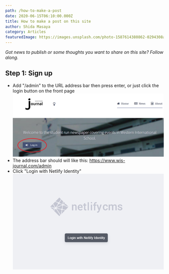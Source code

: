 ```yaml
---
path: /how-to-make-a-post
date: 2020-06-15T06:10:00.000Z
title: How to make a post on this site
author: Shida Masaya
category: Articles
featuredImage: https://images.unsplash.com/photo-1587614380862-0294308ae58b?ixlib=rb-1.2.1&ixid=eyJhcHBfaWQiOjEyMDd9&auto=format&fit=crop&w=1950&q=80
---
```


_Got news to publish or some thoughts you want to share on this site? Follow along._

## Step 1: Sign up

* Add "/admin" to the URL address bar then press enter, or just click the login button on the front page
![screenshot](https://raw.githubusercontent.com/masayaShinoda/wis-journal-netlify/master/src/images/login-btn-scrshot.png)
* The address bar should will like this: https://www.wis-journal.com/admin
* Click "Login with Netlify Identity"
![screenshot](https://raw.githubusercontent.com/masayaShinoda/wis-journal-netlify/master/src/images/netlify-identity-button.png)